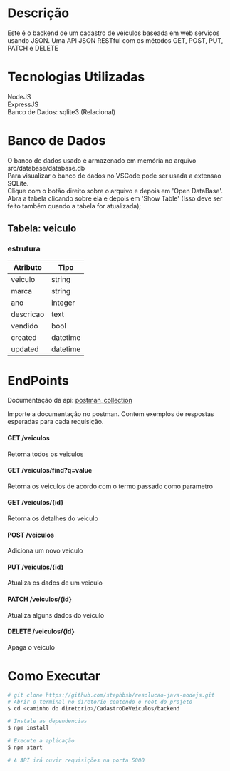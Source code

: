 # Descrição

Este é o backend de um cadastro de veículos baseada em web serviços usando JSON.
Uma API JSON RESTful com os métodos GET, POST, PUT, PATCH e DELETE

# Tecnologias Utilizadas

NodeJS </br>
ExpressJS </br>
Banco de Dados: sqlite3 (Relacional) </br>

# Banco de Dados

O banco de dados usado é armazenado em memória no arquivo src/database/database.db</br>
Para visualizar o banco de dados no VSCode pode ser usada a extensao SQLite.</br>
Clique com o botão direito sobre o arquivo e depois em 'Open DataBase'.</br>
Abra a tabela clicando sobre ela e depois em 'Show Table' (Isso deve ser feito também quando a tabela for atualizada);

## Tabela: veiculo

### estrutura

| Atributo  | Tipo     |
| --------- | -------- |
| veiculo   | string   |
| marca     | string   |
| ano       | integer  |
| descricao | text     |
| vendido   | bool     |
| created   | datetime |
| updated   | datetime |

# EndPoints

Documentação da api: <a href="https://github.com/stephbsb/resolucao-java-nodejs/tree/master/CadastroDeVeiculos/backend/doc/api_tinnova.postman_collection.json"> postman_collection </a> </br>

Importe a documentação no postman. Contem exemplos de respostas esperadas para cada requisição.

#### GET /veiculos

Retorna todos os veiculos

#### GET /veiculos/find?q=value

Retorna os veiculos de acordo com o termo passado como parametro

#### GET /veiculos/{id}

Retorna os detalhes do veiculo

#### POST /veiculos

Adiciona um novo veiculo

#### PUT /veiculos/{id}

Atualiza os dados de um veiculo

#### PATCH /veiculos/{id}

Atualiza alguns dados do veiculo

#### DELETE /veiculos/{id}

Apaga o veiculo

# Como Executar

```bash
# git clone https://github.com/stephbsb/resolucao-java-nodejs.git
# Abrir o terminal no diretorio contendo o root do projeto
$ cd <caminho do diretorio>/CadastroDeVeiculos/backend

# Instale as dependencias
$ npm install

# Execute a aplicação
$ npm start

# A API irá ouvir requisições na porta 5000
```
